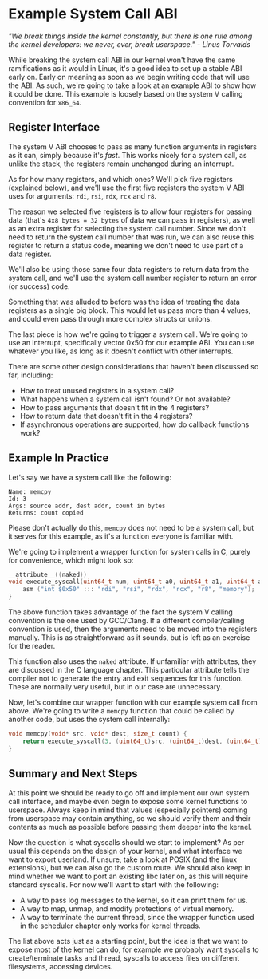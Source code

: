 # Example System Call ABI
*"We break things inside the kernel constantly, but there is one rule among the kernel developers: we never, ever, break userspace." - Linus Torvalds*

While breaking the system call ABI in our kernel won't have the same ramifications as it would in Linux, it's a good idea to set up a stable ABI early on. Early on meaning as soon as we begin writing code that will use the ABI. As such, we're going to take a look at an example ABI to show how it could be done. This example is loosely based on the system V calling convention for `x86_64`.

## Register Interface
The system V ABI chooses to pass as many function arguments in registers as it can, simply because it's *fast*. This works nicely for a system call, as unlike the stack, the registers remain unchanged during an interrupt.

As for how many registers, and which ones? We'll pick five registers (explained below), and we'll use the first five registers the system V ABI uses for arguments: `rdi`, `rsi`, `rdx`, `rcx` and `r8`.

The reason we selected five registers is to allow four registers for passing data (that's `4x8 bytes = 32 bytes` of data we can pass in registers), as well as an extra register for selecting the system call number. Since we don't need to return the system call number that was run, we can also reuse this register to return a status code, meaning we don't need to use part of a data register.

We'll also be using those same four data registers to return data from the system call, and we'll use the system call number register to return an error (or success) code.

Something that was alluded to before was the idea of treating the data registers as a single big block. This would let us pass more than 4 values, and could even pass through more complex structs or unions.

The last piece is how we're going to trigger a system call. We're going to use an interrupt, specifically vector 0x50 for our example ABI. You can use whatever you like, as long as it doesn't conflict with other interrupts.

There are some other design considerations that haven't been discussed so far, including:

- How to treat unused registers in a system call?
- What happens when a system call isn't found? Or not available?
- How to pass arguments that doesn't fit in the 4 registers?
- How to return data that doesn't fit in the 4 registers?
- If asynchronous operations are supported, how do callback functions work?

## Example In Practice

Let's say we have a system call like the following:

```
Name: memcpy
Id: 3
Args: source addr, dest addr, count in bytes
Returns: count copied
```

Please don't actually do this, `memcpy` does not need to be a system call, but it serves for this example, as it's a function everyone is familiar with.

We're going to implement a wrapper function for system calls in C, purely for convenience, which might look so:

```c
__attribute__((naked))
void execute_syscall(uint64_t num, uint64_t a0, uint64_t a1, uint64_t a2, uint64_t a3) {
    asm ("int $0x50" ::: "rdi", "rsi", "rdx", "rcx", "r8", "memory");
}
```

The above function takes advantage of the fact the system V calling convention is the one used by GCC/Clang. If a different compiler/calling convention is used, then the arguments need to be moved into the registers manually. This is as straightforward as it sounds, but is left as an exercise for the reader.

This function also uses the `naked` attribute. If unfamiliar with attributes, they are discussed in the C language chapter. This particular attribute tells the compiler not to generate the entry and exit sequences for this function. These are normally very useful, but in our case are unnecessary.

Now, let's combine our wrapper function with our example system call from above. We're going to write a `memcpy` function that could be called by another code, but uses the system call internally:

```c
void memcpy(void* src, void* dest, size_t count) {
    return execute_syscall(3, (uint64_t)src, (uint64_t)dest, (uint64_t)count, 0, 0);
}
```

## Summary and Next Steps

At this point we should be ready to go off and implement our own system call interface, and maybe even begin to expose some kernel functions to userspace. Always keep in mind that values (especially pointers) coming from userspace may contain anything, so we should verify them and their contents as much as possible before passing them deeper into the kernel.

Now the question is what syscalls should we start to implement? As per usual this depends on the design of your kernel, and what interface we want to export userland. If unsure, take a look at POSIX (and the linux extensions), but we can also go the custom route. We should also keep in mind whether we want to port an existing libc later on, as this will require standard syscalls. For now we'll want to start with the following:

* A way to pass log messages to the kernel, so it can print them for us.
* A way to map, unmap, and modify protections of virtual memory.
* A way to terminate the current thread, since the wrapper function used in the scheduler chapter only works for kernel threads.

The list above acts just as a starting point, but the idea is that we want to expose most of the kernel can do, for example we probably want syscalls to create/terminate tasks and thread, syscalls to access files on different filesystems, accessing devices.
